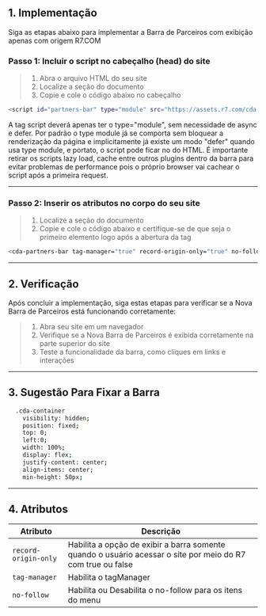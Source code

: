 ## 1. Implementação

Siga as etapas abaixo para implementar a Barra de Parceiros com exibição apenas com origem R7.COM

### Passo 1: Incluir o script no cabeçalho (head) do site

> 1. Abra o arquivo HTML do seu site<br>
> 2. Localize a seção <head> do documento<br>
> 3. Copie e cole o código abaixo no cabeçalho

```sh
<script id="partners-bar" type="module" src="https://assets.r7.com/cda-partners-bar/cda-partners-bar/cda-partners-bar.esm.js"></script>
```

A tag script deverá apenas ter o type="module", sem necessidade de async e defer. Por padrão o type module já se comporta sem bloquear a renderização da página e implicitamente já existe um modo "defer" quando usa type module, e portato, o script pode ficar no <head> do HTML. É importante retirar os scripts lazy load, cache entre outros plugins dentro da barra para evitar problemas de performance pois o próprio browser vai cachear o script após a primeira request.

---
### Passo 2: Inserir os atributos no corpo <body> do seu site
    
> 1. Localize a seção <body> do documento<br>
> 2. Copie e cole o código abaixo e certifique-se de que seja o primeiro elemento logo após a abertura da tag
    
```sh
<cda-partners-bar tag-manager="true" record-origin-only="true" no-follow='true'></cda-partners-bar>
```
---
## 2. Verificação

Após concluir a implementação, siga estas etapas para verificar se a Nova Barra de Parceiros está funcionando corretamente:

> 1. Abra seu site em um navegador<br>
> 2. Verifique se a Nova Barra de Parceiros é exibida corretamente na parte superior do site<br>
> 3. Teste a funcionalidade da barra, como cliques em links e interações
---
## 3. Sugestão Para Fixar a Barra
```sh
  .cda-container
    visibility: hidden;
    position: fixed;
    top: 0;
    left:0;
    width: 100%;
    display: flex;
    justify-content: center;
    align-items: center;
    min-height: 50px;
```
---
## 4. Atributos

| Atributo                                | Descrição                                                                                                    |
| --------------------------------------- | ------------------------------------------------------------------------------------------------------------ |
| `record-origin-only`                    | Habilita a opção de exibir a barra somente quando o usuário acessar o site por meio do R7 com true ou false  |
| `tag-manager`                           | Habilita o tagManager                                                                                        |
| `no-follow`                             | Habilita ou Desabilita o no-follow para os itens do menu                                                     |

